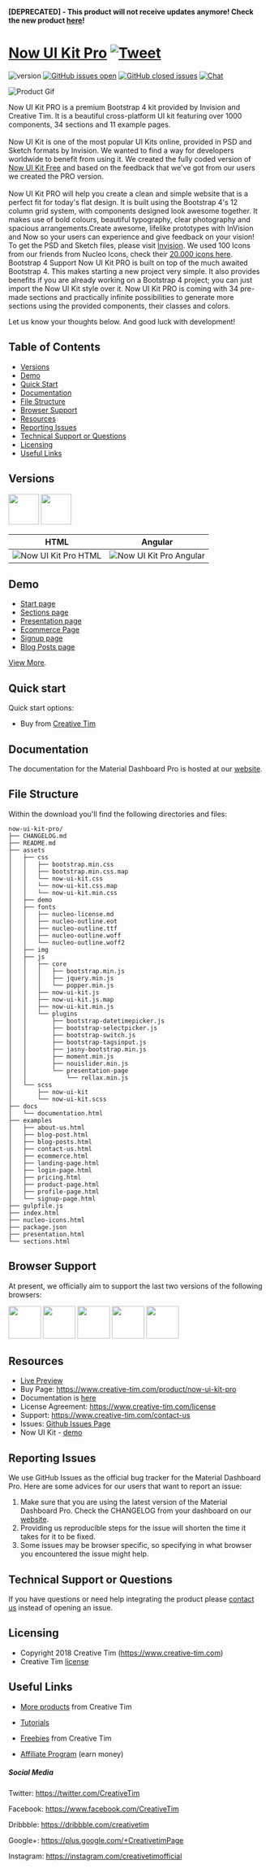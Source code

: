 **[DEPRECATED] - This product will not receive updates anymore! Check the new product [here](https://www.creative-tim.com/product/now-ui-design-system-pro)!**


# [Now UI Kit Pro](https://demos.creative-tim.com/now-ui-kit-pro/index.html) [![Tweet](https://img.shields.io/twitter/url/http/shields.io.svg?style=social&logo=twitter)](https://twitter.com/home?status=Now%20UI%20Kit%20PRO%20by%20Creative%20Tim%20https%3A//demos.creative-tim.com/now-ui-kit-pro/index.html%20via%20%40CreativeTim)


![version](https://img.shields.io/badge/version-1.3.1-blue.svg) [![GitHub issues open](https://img.shields.io/github/issues/creativetimofficial/ct-now-ui-kit-pro.svg?maxAge=2592000)](https://github.com/creativetimofficial/ct-now-ui-kit-pro/issues?q=is%3Aopen+is%3Aissue) [![GitHub closed issues](https://img.shields.io/github/issues-closed-raw/creativetimofficial/ct-now-ui-kit-pro.svg?maxAge=259200)](https://github.com/creativetimofficial/ct-now-ui-kit-pro/issues?q=is%3Aissue+is%3Aclosed) [![Chat](https://img.shields.io/badge/chat-on%20discord-7289da.svg)](https://discord.gg/E4aHAQy)

![Product Gif](https://s3.amazonaws.com/creativetim_bucket/products/62/original/opt_nukp_thumbnail.jpg)

Now UI Kit PRO is a premium Bootstrap 4 kit provided by Invision and Creative Tim. It is a beautiful cross-platform UI kit featuring over 1000 components, 34 sections and 11 example pages.<br><br> Now UI Kit is one of the most popular UI Kits online, provided in PSD and Sketch formats by Invision. We wanted to find a way for developers worldwide to benefit from using it. We created the fully coded version of [Now UI Kit Free](https://www.creative-tim.com/product/now-ui-kit) and based on the feedback that we've got from our users we created the PRO version.<br><br> Now UI Kit PRO will help you create a clean and simple website that is a perfect fit for today's flat design. It is built using the Bootstrap 4's 12 column grid system, with components designed look awesome together. It makes use of bold colours, beautiful typography, clear photography and spacious arrangements.Create awesome, lifelike prototypes with InVision and Now so your users can experience and give feedback on your vision! To get the PSD and Sketch files, please visit [Invision](https://www.invisionapp.com/now). We used 100 Icons from our friends from Nucleo Icons, check their [20.000 icons here](https://nucleoapp.com/?ref=1712). Bootstrap 4 Support Now UI Kit PRO is built on top of the much awaited Bootstrap 4. This makes starting a new project very simple. It also provides benefits if you are already working on a Bootstrap 4 project; you can just import the Now UI Kit style over it. Now UI Kit PRO is coming with 34 pre-made sections and practically infinite possibilities to generate more sections using the provided components, their classes and colors.

Let us know your thoughts below. And good luck with development!

## Table of Contents

* [Versions](#versions)
* [Demo](#demo)
* [Quick Start](#quick-start)
* [Documentation](#documentation)
* [File Structure](#file-structure)
* [Browser Support](#browser-support)
* [Resources](#resources)
* [Reporting Issues](#reporting-issues)
* [Technical Support or Questions](#technical-support-or-questions)
* [Licensing](#licensing)
* [Useful Links](#useful-links)


## Versions

[<img src="https://s3.amazonaws.com/creativetim_bucket/github/html.png" width="60" height="60" />](https://www.creative-tim.com/product/now-ui-kit-pro)
[<img src="https://s3.amazonaws.com/creativetim_bucket/github/angular.png" width="60" height="60" />](https://www.creative-tim.com/product/now-ui-kit-pro-angular)


| HTML | Angular |
| --- | --- |
| ![Now UI Kit Pro HTML](https://s3.amazonaws.com/creativetim_bucket/products/62/thumb/opt_nukp_thumbnail.jpg) | ![Now UI Kit Pro Angular](https://s3.amazonaws.com/creativetim_bucket/products/74/thumb/opt_nukp_angular_thumbnail.jpg)

## Demo

- [Start page](https://demos.creative-tim.com/now-ui-kit-pro/index.html)
- [Sections page](https://demos.creative-tim.com/now-ui-kit-pro/sections.html#headers)
- [Presentation page ](https://demos.creative-tim.com/now-ui-kit-pro/presentation.html)
- [Ecommerce Page](https://demos.creative-tim.com/now-ui-kit-pro/examples/ecommerce.html)
- [Signup page](https://demos.creative-tim.com/now-ui-kit-pro/examples/signup-page.html)
- [Blog Posts page](https://demos.creative-tim.com/now-ui-kit-pro/examples/blog-posts.html)

[View More](https://demos.creative-tim.com/now-ui-kit-pro).


## Quick start

Quick start options:

- Buy from [Creative Tim](https://www.creative-tim.com/product/now-ui-kit-pro)


## Documentation
The documentation for the Material Dashboard Pro is hosted at our [website](https://demos.creative-tim.com/now-ui-kit-pro/docs/1.0/getting-started/introduction.html).


## File Structure

Within the download you'll find the following directories and files:

```
now-ui-kit-pro/
├── CHANGELOG.md
├── README.md
├── assets
│   ├── css
│   │   ├── bootstrap.min.css
│   │   ├── bootstrap.min.css.map
│   │   └── now-ui-kit.css
│   │   └── now-ui-kit.css.map
│   │   └── now-ui-kit.min.css
│   ├── demo
│   ├── fonts
│   │   ├── nucleo-license.md
│   │   ├── nucleo-outline.eot
│   │   ├── nucleo-outline.ttf
│   │   ├── nucleo-outline.woff
│   │   └── nucleo-outline.woff2
│   ├── img
│   ├── js
│   │   ├── core
│   │   │   ├── bootstrap.min.js
│   │   │   ├── jquery.min.js
│   │   │   └── popper.min.js
│   │   ├── now-ui-kit.js
│   │   ├── now-ui-kit.js.map
│   │   ├── now-ui-kit.min.js
│   │   └── plugins
│   │       ├── bootstrap-datetimepicker.js
│   │       ├── bootstrap-selectpicker.js
│   │       ├── bootstrap-switch.js
│   │       ├── bootstrap-tagsinput.js
│   │       ├── jasny-bootstrap.min.js
│   │       ├── moment.min.js
│   │       ├── nouislider.min.js
│   │       └── presentation-page
│   │           └── rellax.min.js
│   └── scss
│       ├── now-ui-kit
│       └── now-ui-kit.scss
├── docs
│   └── documentation.html
├── examples
│   ├── about-us.html
│   ├── blog-post.html
│   ├── blog-posts.html
│   ├── contact-us.html
│   ├── ecommerce.html
│   ├── landing-page.html
│   ├── login-page.html
│   ├── pricing.html
│   ├── product-page.html
│   ├── profile-page.html
│   └── signup-page.html
├── gulpfile.js
├── index.html
├── nucleo-icons.html
├── package.json
├── presentation.html
└── sections.html

```

## Browser Support

At present, we officially aim to support the last two versions of the following browsers:

<img src="https://s3.amazonaws.com/creativetim_bucket/github/browser/chrome.png" width="64" height="64"> <img src="https://s3.amazonaws.com/creativetim_bucket/github/browser/firefox.png" width="64" height="64"> <img src="https://s3.amazonaws.com/creativetim_bucket/github/browser/edge.png" width="64" height="64"> <img src="https://s3.amazonaws.com/creativetim_bucket/github/browser/safari.png" width="64" height="64"> <img src="https://s3.amazonaws.com/creativetim_bucket/github/browser/opera.png" width="64" height="64">


## Resources
- [Live Preview](https://demos.creative-tim.com/now-ui-kit-pro)
- Buy Page: https://www.creative-tim.com/product/now-ui-kit-pro
- Documentation is [here](https://demos.creative-tim.com/now-ui-kit-pro/docs/1.0/getting-started/introduction.html)
- License Agreement: https://www.creative-tim.com/license
- Support: https://www.creative-tim.com/contact-us
- Issues: [Github Issues Page](https://github.com/creativetimofficial/ct-now-ui-kit-pro/issues)
- Now UI Kit - [demo](https://www.creative-tim.com/product/now-ui-kit?ref=github-md-pro)

## Reporting Issues
We use GitHub Issues as the official bug tracker for the Material Dashboard Pro. Here are some advices for our users that want to report an issue:

1. Make sure that you are using the latest version of the Material Dashboard Pro. Check the CHANGELOG from your dashboard on our [website](https://www.creative-tim.com/).
2. Providing us reproducible steps for the issue will shorten the time it takes for it to be fixed.
3. Some issues may be browser specific, so specifying in what browser you encountered the issue might help.

## Technical Support or Questions

If you have questions or need help integrating the product please [contact us](https://www.creative-tim.com/contact-us) instead of opening an issue.

## Licensing

- Copyright 2018 Creative Tim (https://www.creative-tim.com)
- Creative Tim [license](https://www.creative-tim.com/license)

## Useful Links

- [More products](https://www.creative-tim.com/bootstrap-themes) from Creative Tim

- [Tutorials](https://www.youtube.com/channel/UCVyTG4sCw-rOvB9oHkzZD1w)

- [Freebies](https://www.creative-tim.com/bootstrap-themes/free) from Creative Tim

- [Affiliate Program](https://www.creative-tim.com/affiliates/new) (earn money)

##### Social Media

Twitter: <https://twitter.com/CreativeTim>

Facebook: <https://www.facebook.com/CreativeTim>

Dribbble: <https://dribbble.com/creativetim>

Google+: <https://plus.google.com/+CreativetimPage>

Instagram: <https://instagram.com/creativetimofficial>
